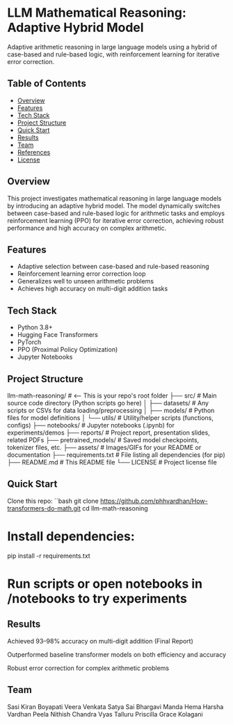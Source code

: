 # LLM Mathematical Reasoning: Adaptive Hybrid Model

Adaptive arithmetic reasoning in large language models using a hybrid of case-based and rule-based logic, with reinforcement learning for iterative error correction.

## Table of Contents

- [Overview](#overview)
- [Features](#features)
- [Tech Stack](#tech-stack)
- [Project Structure](#project-structure)
- [Quick Start](#quick-start)
- [Results](#results)
- [Team](#team)
- [References](#references)
- [License](#license)

## Overview

This project investigates mathematical reasoning in large language models by introducing an adaptive hybrid model. The model dynamically switches between case-based and rule-based logic for arithmetic tasks and employs reinforcement learning (PPO) for iterative error correction, achieving robust performance and high accuracy on complex arithmetic.

## Features

- Adaptive selection between case-based and rule-based reasoning
- Reinforcement learning error correction loop
- Generalizes well to unseen arithmetic problems
- Achieves high accuracy on multi-digit addition tasks

## Tech Stack

- Python 3.8+
- Hugging Face Transformers
- PyTorch
- PPO (Proximal Policy Optimization)
- Jupyter Notebooks

## Project Structure
llm-math-reasoning/         # <-- This is your repo's root folder
  ├── src/                  # Main source code directory (Python scripts go here)
  │   ├── datasets/         # Any scripts or CSVs for data loading/preprocessing
  │   ├── models/           # Python files for model definitions
  │   └── utils/            # Utility/helper scripts (functions, configs)
  ├── notebooks/            # Jupyter notebooks (.ipynb) for experiments/demos
  ├── reports/              # Project report, presentation slides, related PDFs
  ├── pretrained_models/    # Saved model checkpoints, tokenizer files, etc.
  ├── assets/               # Images/GIFs for your README or documentation
  ├── requirements.txt      # File listing all dependencies (for pip)
  ├── README.md             # This README file
  └── LICENSE               # Project license file

## Quick Start

Clone this repo:
``bash 
git clone https://github.com/phhvardhan/How-transformers-do-math.git
cd llm-math-reasoning

# Install dependencies:
pip install -r requirements.txt

# Run scripts or open notebooks in /notebooks to try experiments

## Results
  Achieved 93–98% accuracy on multi-digit addition (Final Report)

  Outperformed baseline transformer models on both efficiency and accuracy

  Robust error correction for complex arithmetic problems

## Team
Sasi Kiran Boyapati
Veera Venkata Satya Sai Bhargavi Manda
Hema Harsha Vardhan Peela
Nithish Chandra Vyas Talluru
Priscilla Grace Kolagani

